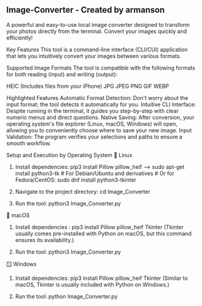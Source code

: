 ## Image-Converter - Created by armanson
A powerful and easy-to-use local image converter designed to transform your photos directly from the terminal. Convert your images quickly and efficiently!

Key Features
This tool is a command-line interface (CLI/CUI) application that lets you intuitively convert your images between various formats.

Supported Image Formats
The tool is compatible with the following formats for both reading (input) and writing (output):

HEIC (Includes files from your iPhone)
JPG
JPEG
PNG
GIF
WEBP

Highlighted Features
Automatic Format Detection: Don't worry about the input format; the tool detects it automatically for you.
Intuitive CLI Interface: Despite running in the terminal, it guides you step-by-step with clear numeric menus and direct questions.
Native Saving: After conversion, your operating system's file explorer (Linux, macOS, Windows) will open, allowing you to conveniently choose where to save your new image.
Input Validation: The program verifies your selections and paths to ensure a smooth workflow.

Setup and Execution by Operating System
🐧 Linux
1. Install dependencies: pip3 install Pillow pillow_heif --> sudo apt-get install python3-tk # For Debian/Ubuntu and derivatives # Or for Fedora/CentOS: sudo dnf install python3-tkinter

2. Navigate to the project directory: cd Image_Converter

3. Run the tool: python3 Image_Converter.py
   
🍎 macOS
1. Install dependencies : pip3 install Pillow pillow_heif Tkinter (Tkinter usually comes pre-installed with Python on macOS, but this command ensures its availability.)

2. Run the tool: python3 Image_Converter.py

🪟 Windows
1. Install dependencies: pip3 install Pillow pillow_heif Tkinter (Similar to macOS, Tkinter is usually included with Python on Windows.)

2. Run the tool: python Image_Converter.py
